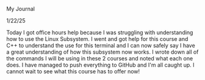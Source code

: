 My Journal


1/22/25 

Today I got office hours help because I was struggling with understanding how to use the Linux Subsystem. I went and got help for this course
and C++ to understand the use for this terminal and I can now safely say I have a great understanding of how this subsystem now works. I wrote
down all of the commands I will be using in these 2 courses and noted what each one does. I have managed to push everything to GitHub and I'm
all caught up. I cannot wait to see what this course has to offer now!